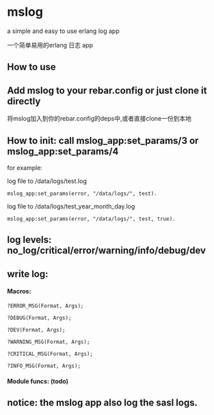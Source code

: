 mslog
=====

a simple and easy to use erlang log app

一个简单易用的erlang 日志 app

How to use
------

## Add mslog to your rebar.config or just clone it directly

   将mslog加入到你的rebar.config的deps中,或者直接clone一份到本地


## How to init: call mslog_app:set_params/3 or mslog_app:set_params/4

for example:

log file to /data/logs/test.log

    mslog_app:set_params(error, "/data/logs/", test).

log file to /data/logs/test_year_month_day.log

    mslog_app:set_params(error, "/data/logs/", test, true).

## log levels: no_log/critical/error/warning/info/debug/dev

## write log:

#### Macros:

    ?ERROR_MSG(Format, Args);
    
    ?DEBUG(Format, Args);
    
    ?DEV(Format, Args);
    
    ?WARNING_MSG(Format, Args);
    
    ?CRITICAL_MSG(Format, Args);
    
    ?INFO_MSG(Format, Args);
    
#### Module funcs: (todo)


## notice: the mslog app also log the sasl logs.

